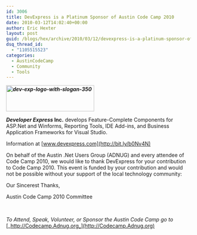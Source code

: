 ```yaml
---
id: 3006
title: DevExpress is a Platinum Sponsor of Austin Code Camp 2010
date: 2010-03-12T14:02:40+00:00
author: Eric Hexter
layout: post
guid: /blogs/hex/archive/2010/03/12/devexpress-is-a-platinum-sponsor-of-austin-code-camp-2010.aspx
dsq_thread_id:
  - "1105515523"
categories:
  - AustinCodeCamp
  - Community
  - Tools
---
```

**_[<img style="border-bottom: 0px;border-left: 0px;border-top: 0px;border-right: 0px" border="0" alt="dev-exp-logo-with-slogan-350" src="http://lostechies.com/erichexter/files/2011/03/devexplogowithslogan350_1456B2A6.png" width="240" height="71" />](http://bit.ly/b0Nv4N)_** 

**_Developer Express_ Inc.** develops Feature-Complete Components for ASP.Net and Winforms, Reporting Tools, IDE Add-ins, and Business Application Frameworks for Visual Studio.

Information at [www.devexpress.com](http://bit.ly/b0Nv4N)

On behalf of the Austin .Net Users Group (ADNUG) and every attendee of Code Camp 2010, we would like to thank DevExpress for your contribution to Code Camp 2010. This event is funded by your contribution and would not be possible without your support of the local technology community:

Our Sincerest Thanks, 

Austin Code Camp 2010 Committee

&#160;

_To Attend, Speak, Volunteer, or Sponsor the Austin Code Camp go to_ [_http://Codecamp.Adnug.org_](http://Codecamp.Adnug.org)